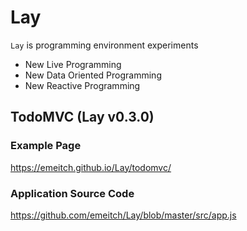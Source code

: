 # Lay

`Lay` is programming environment experiments
- New Live Programming
- New Data Oriented Programming
- New Reactive Programming

## TodoMVC (Lay v0.3.0)

### Example Page
https://emeitch.github.io/Lay/todomvc/

### Application Source Code
https://github.com/emeitch/Lay/blob/master/src/app.js
